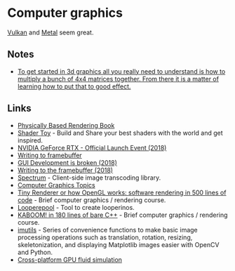 # Computer graphics

[Vulkan](vulkan.md) and [Metal](https://developer.apple.com/metal/) seem great.

## Notes

- [To get started in 3d graphics all you really need to understand is how to multiply a bunch of 4x4 matrices together. From there it is a matter of learning how to put that to good effect.](https://www.reddit.com/r/haskell/comments/9sknxm/what_are_you_working_on/e8q82ug/?utm_content=permalink)

## Links

- [Physically Based Rendering Book](https://www.pbrt.org/)
- [Shader Toy](https://www.shadertoy.com/) - Build and Share your best shaders with the world and get inspired.
- [NVIDIA GeForce RTX - Official Launch Event (2018)](https://www.youtube.com/watch?v=Mrixi27G9yM)
- [Writing to framebuffer](http://seenaburns.com/2018/04/04/writing-to-the-framebuffer/)
- [GUI Development is broken (2018)](http://www.charlesetc.com/gui-development-is-broken/)
- [Writing to the framebuffer (2018)](http://seenaburns.com/2018/04/04/writing-to-the-framebuffer/)
- [Spectrum](https://github.com/facebookincubator/spectrum) - Client-side image transcoding library.
- [Computer Graphics Topics](https://github.com/melling/ComputerGraphics#readme)
- [Tiny Renderer or how OpenGL works: software rendering in 500 lines of code](https://github.com/ssloy/tinyrenderer) - Brief computer graphics / rendering course.
- [Looperepool](https://github.com/spite/looper) - Tool to create looperinos.
- [KABOOM! in 180 lines of bare C++](https://github.com/ssloy/tinykaboom) - Brief computer graphics / rendering course.
- [imutils](https://github.com/jrosebr1/imutils) - Series of convenience functions to make basic image processing operations such as translation, rotation, resizing, skeletonization, and displaying Matplotlib images easier with OpenCV and Python.
- [Cross-platform GPU fluid simulation](https://github.com/haxiomic/GPU-Fluid-Experiments)
